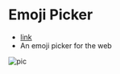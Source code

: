 # Emoji Picker

- [link](https://github.com/nolanlawson/emoji-picker-element)
- An emoji picker for the web

![pic](https://camo.githubusercontent.com/fd4769e9ac24747f4aba0575e9879f0a65b6a941/68747470733a2f2f6e6f6c616e776c6177736f6e2e66696c65732e776f726470726573732e636f6d2f323032302f30362f6f75742e706e67)